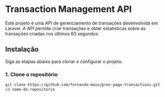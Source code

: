 # Transaction Management API

Este projeto é uma API de gerenciamento de transações desenvolvida em Laravel. A API permite criar transações e obter estatísticas sobre as transações criadas nos últimos 60 segundos.

## Instalação

Siga as etapas abaixo para clonar e configurar o projeto.

### 1. Clone o repositório

```bash
git clone https://github.com/fernando-maio/prec-pago-transactions.git
cd nome-do-repositorio


